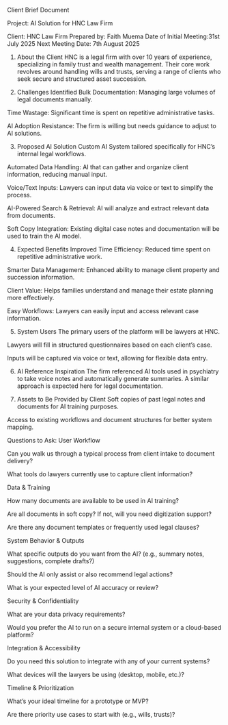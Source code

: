 Client Brief Document

Project: AI Solution for HNC Law Firm

Client: HNC Law Firm
Prepared by: Faith Muema
Date of Initial Meeting:31st July 2025
Next Meeting Date: 7th August 2025
1. About the Client
HNC is a legal firm with over 10 years of experience, specializing in family trust and wealth management. Their core work revolves around handling wills and trusts, serving a range of clients who seek secure and structured asset succession.

2. Challenges Identified
Bulk Documentation: Managing large volumes of legal documents manually.


Time Wastage: Significant time is spent on repetitive administrative tasks.


AI Adoption Resistance: The firm is willing but needs guidance to adjust to AI solutions.



3. Proposed AI Solution
Custom AI System tailored specifically for HNC’s internal legal workflows.


Automated Data Handling: AI that can gather and organize client information, reducing manual input.


Voice/Text Inputs: Lawyers can input data via voice or text to simplify the process.


AI-Powered Search & Retrieval: AI will analyze and extract relevant data from documents.


Soft Copy Integration: Existing digital case notes and documentation will be used to train the AI model.



4. Expected Benefits
Improved Time Efficiency: Reduced time spent on repetitive administrative work.


Smarter Data Management: Enhanced ability to manage client property and succession information.


Client Value: Helps families understand and manage their estate planning more effectively.


Easy Workflows: Lawyers can easily input and access relevant case information.



5. System Users
The primary users of the platform will be lawyers at HNC.


Lawyers will fill in structured questionnaires based on each client’s case.


Inputs will be captured via voice or text, allowing for flexible data entry.



6. AI Reference Inspiration
The firm referenced AI tools used in psychiatry to take voice notes and automatically generate summaries. A similar approach is expected here for legal documentation.



7. Assets to Be Provided by Client
Soft copies of past legal notes and documents for AI training purposes.


Access to existing workflows and document structures for better system mapping.


Questions to Ask:
User Workflow


Can you walk us through a typical process from client intake to document delivery?


What tools do lawyers currently use to capture client information?



Data & Training


How many documents are available to be used in AI training?


Are all documents in soft copy? If not, will you need digitization support?


Are there any document templates or frequently used legal clauses?


System Behavior & Outputs


What specific outputs do you want from the AI? (e.g., summary notes, suggestions, complete drafts?)


Should the AI only assist or also recommend legal actions?


What is your expected level of AI accuracy or review?


Security & Confidentiality


What are your data privacy requirements?


Would you prefer the AI to run on a secure internal system or a cloud-based platform?


Integration & Accessibility


Do you need this solution to integrate with any of your current systems?


What devices will the lawyers be using (desktop, mobile, etc.)?


Timeline & Prioritization


What’s your ideal timeline for a prototype or MVP?


Are there priority use cases to start with (e.g., wills, trusts)?
